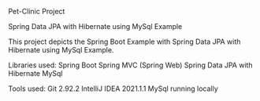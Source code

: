 Pet-Clinic Project

Spring Data JPA with Hibernate using MySql Example

This project depicts the Spring Boot Example with Spring Data JPA with Hibernate using MySql Example.

Libraries used: 
Spring Boot
Spring MVC (Spring Web)
Spring Data JPA with Hibernate
MySql

Tools used:
Git 2.92.2
IntelliJ IDEA 2021.1.1
MySql running locally
